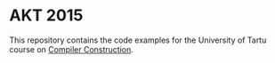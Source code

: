 # AKT 2015 #

This repository contains the code examples for the University of Tartu course
on [Compiler Construction](https://courses.cs.ut.ee/2015/AKT). 
